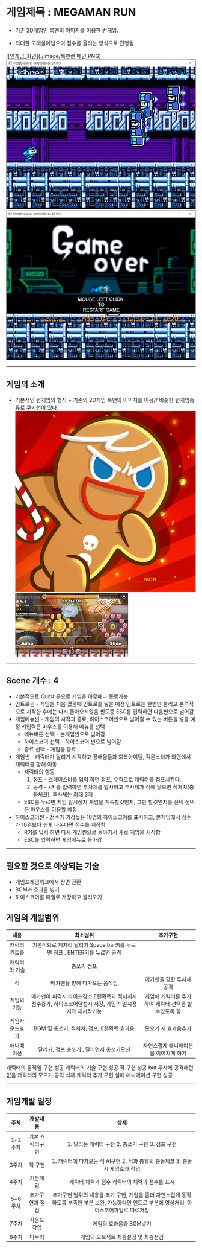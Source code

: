 # 게임제목 : MEGAMAN RUN
* 기존 2D게임인 록맨의 이미지를 이용한 런게임.

* 최대한 오래살아남으며 점수를 올리는 방식으로 진행됨

![인게임_화면](./image/록맨런 메인.PNG)
![인게임_화면](./image/록맨런게임.PNG)
![인게임_화면](./image/록맨런게임오버.PNG)
***
## 게임의 소개
* 기본적인 런게임의 형식 + 기존의 2D게임 록맨의 이미지를 이용// 비슷한 런게임종류로 쿠키런이 있다.
![비슷한게임](./image/kdFu3bJi.png)
![비슷한게임_2](./image/images.jpg)
***
## Scene 개수 : 4

* 기본적으로 Quit버튼으로 게임을 아무때나 종료가능
* 인트로씬 - 게임을 처음 켰을때 인트로를 넣을 예정 인트로는 한번만 불리고 본격적으로 시작한 후에는 다시 돌아오지않음 씬도중 ESC를 입력하면 다음씬으로 넘어감
* 게임메뉴씬 - 게임의 시작과 종료, 하이스코어씬으로 넘어갈 수 있는 버튼을 넣을 예정 키입력은 마우스를 이용해 메뉴를 선택
  * 메뉴버튼 선택 - 본게임씬으로 넘어감
  * 하이스코어 선택 - 하이스코어 씬으로 넘어감
  * 종료 선택 - 게임을 종료
* 게임씬 - 캐릭터가 달리기 시작하고 장애물들과 회복아이템, 적몬스터가 화면에서 캐릭터를 향해 이동
  * 캐릭터의 행동
    1. 점프 - 스페이스바를 입력 하면 점프, 수직으로 캐릭터를 점프시킨다.
    2. 공격 - x키를 입력하면 투사체를 발사하고 투사체가 적에 닿으면 적처치(충돌체크), 투사체는 최대 3개
  * ESC를 누르면 게임 일시정지 게임을 계속할것인지, 그만 할것인지를 선택 선택은 마우스를 이용할 예정
* 하이스코어씬 - 점수가 가장높은 10명의 하이스코어를 표시하고, 본게임에서 점수가 10위보다 높게 나온다면 점수를 저장함
  * R키를 입력 하면 다시 게임씬으로 돌아가서 새로 게임을 시작함
  * ESC를 입력하면 게임메뉴로 돌아감
***
 ## 필요할 것으로 예상되는 기술
  * 게임프레임워크에서 장면 전환
  * BGM과 효과음 넣기
  * 하이스코어를 파일로 저장하고 불러오기

  ## 게임의 개발범위
|내용|최소범위|추가구현|
|:---:|:---:|:---:|
|캐릭터컨트롤|기본적으로 제자리 달리기 Space bar키를 누르면 점프 , ENTER키를 누르면 공격||
|캐릭터의 기술|총쏘기  점프||
|적|메가맨을 향해 다가오는 움직임|메가맨을 향한 투사체공격|
|게임의 기능|	메가맨이 피격시 라이프감소,E캔획득과 적처치시 점수증가, 하이스코어달성시 저장, 게임의 일시정지와 재시작기능	|게임에 캐릭터를 추가하여 캐릭터 선택을 할수있도록 함|
|게임사운드효과|BGM 및 총쏘기, 적처치, 점프, E캔획득 효과음|	모으기 시 효과음추가|
|애니메이션|달리기, 점프 총쏘기 , 달리면서 총쏘기모션|	자연스럽게 애니메이션을 이어지게 하기|

캐릭터의 움직임 구현 성공
캐릭터의 기술 구현 성공
적 구현 성공 but 투사체 공격패턴 없음
캐릭터의 모으기 공격 삭제
캐릭터 추가 구현 실패
애니메이션 구현 성공

***
## 게임개발 일정
|주차|개발내용|상세|
|:---:|:---:|:---:|
|1~2주차|기본 캐릭터구현|1. 달리는 캐릭터 구현 2. 총쏘기 구현 3. 점프 구현|
|3주차|적 구현|	1. 캐릭터에 다가오는 적 AI구현 2. 적과 총알의 충돌체크 3. 충돌시 게임효과 작업|
|4주차|기본게임|캐릭터 체력과 점수	캐릭터의 체력과 점수를 표시|
|5~6주차|	추가구현과 점검|	추가구현 범위의 내용을 추가 구현, 게임을 좀더 자연스럽게 동작하도록 부족한 부분 보완, 가능하다면 인트로 부분에 영상처리, 하이스코어파일로 따로저장|
|7주차|	사운드작업|	게임의 효과음과 BGM넣기|
|8주차| 마무리|	게임의 오브젝트 최종설정 및 최종점검|

